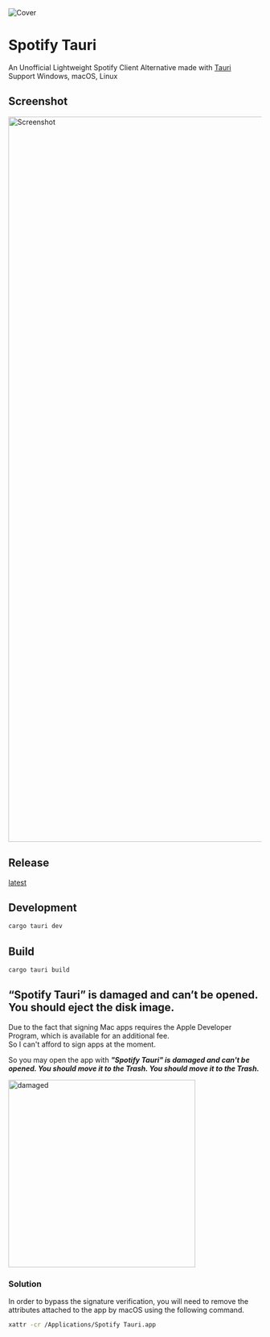 <picture>
  <source media="(prefers-color-scheme: dark)" srcset="https://github.com/CRT-HAO/spotify-tauri/assets/31580253/2648e8bc-2ad9-4bd9-b843-a0fc344f2c6c">
  <img alt="Cover" src="https://github.com/CRT-HAO/spotify-tauri/assets/31580253/f31759cd-a53e-49ca-b1f8-f40e3a1cf683">
</picture>

# Spotify Tauri

An Unofficial Lightweight Spotify Client Alternative made with [Tauri](https://tauri.app/)  
Support Windows, macOS, Linux

## Screenshot

<img width="1439" alt="Screenshot" src="https://github.com/CRT-HAO/spotify-tauri/assets/31580253/e255f37b-a0b1-45ce-855a-5e6594ac8d7c">

## Release

[latest](https://github.com/CRT-HAO/spotify-tauri/releases)

## Development

```bash
cargo tauri dev
```

## Build

```bash
cargo tauri build
```

## “Spotify Tauri” is damaged and can’t be opened. You should eject the disk image.

Due to the fact that signing Mac apps requires the Apple Developer Program, which is available for an additional fee.  
So I can't afford to sign apps at the moment.  

So you may open the app with _**"Spotify Tauri" is damaged and can't be opened. You should move it to the Trash. You should move it to the Trash.**_  

<img width="372" alt="damaged" src="https://github.com/CRT-HAO/spotify-tauri/assets/31580253/3ea62cd9-12bb-4e87-8a69-6082cd4ed394">

### Solution
In order to bypass the signature verification, you will need to remove the attributes attached to the app by macOS using the following command.  
```bash
xattr -cr /Applications/Spotify Tauri.app
```
